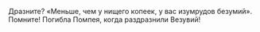 Дразните?
«Меньше, чем у нищего копеек,
у вас изумрудов безумий».
Помните!
Погибла Помпея,
когда раздразнили Везувий!
